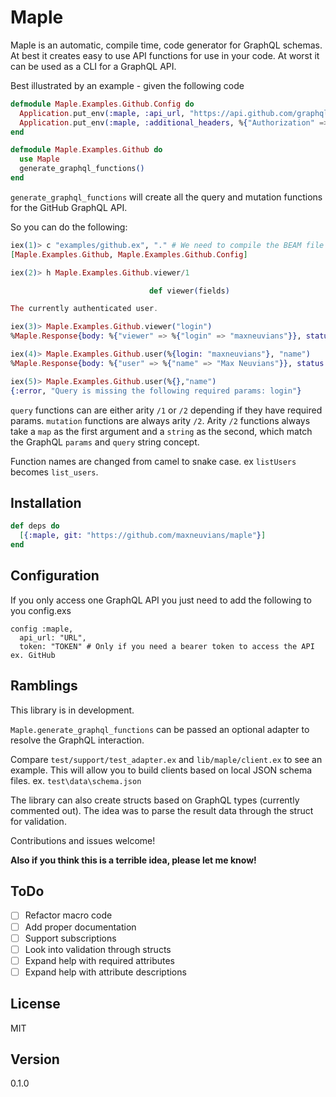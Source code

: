 # Maple

Maple is an automatic, compile time, code generator for GraphQL schemas. At best it creates easy to use
API functions for use in your code. At worst it can be used as a CLI for a GraphQL API.

Best illustrated by an example - given the following code

```elixir
defmodule Maple.Examples.Github.Config do
  Application.put_env(:maple, :api_url, "https://api.github.com/graphql")
  Application.put_env(:maple, :additional_headers, %{"Authorization" => "Bearer TOKEN"})
end

defmodule Maple.Examples.Github do
  use Maple
  generate_graphql_functions()
end
```

`generate_graphql_functions` will create all the query and mutation functions for the GitHub GraphQL API.

So you can do the following:

```elixir
iex(1)> c "examples/github.ex", "." # We need to compile the BEAM file to access the documentation
[Maple.Examples.Github, Maple.Examples.Github.Config]

iex(2)> h Maple.Examples.Github.viewer/1

                               def viewer(fields)

The currently authenticated user.

iex(3)> Maple.Examples.Github.viewer("login")
%Maple.Response{body: %{"viewer" => %{"login" => "maxneuvians"}}, status: 200}

iex(4)> Maple.Examples.Github.user(%{login: "maxneuvians"}, "name")
%Maple.Response{body: %{"user" => %{"name" => "Max Neuvians"}}, status: 200}

iex(5)> Maple.Examples.Github.user(%{},"name")
{:error, "Query is missing the following required params: login"}
```

`query` functions can are either arity `/1` or `/2` depending if they have required params. `mutation` functions
are always arity `/2`. Arity `/2` functions always take a `map` as the first argument and a `string` as the second,
which match the GraphQL `params` and `query` string concept.

Function names are changed from camel to snake case. ex `listUsers` becomes `list_users`.

## Installation

```elixir
def deps do
  [{:maple, git: "https://github.com/maxneuvians/maple"}]
end
```

## Configuration

If you only access one GraphQL API you just need to add the following to you config.exs

```
config :maple,
  api_url: "URL",
  token: "TOKEN" # Only if you need a bearer token to access the API ex. GitHub
```



## Ramblings

This library is in development.

`Maple.generate_graphql_functions` can be passed an optional adapter to resolve the GraphQL interaction.

Compare `test/support/test_adapter.ex` and `lib/maple/client.ex` to see an example. This will allow you to build clients based
on local JSON schema files. ex. `test\data\schema.json`

The library can also create structs based on GraphQL types (currently commented out). The idea was to parse the result data
through the struct for validation.

Contributions and issues welcome!

__Also if you think this is a terrible idea, please let me know!__

## ToDo

- [ ] Refactor macro code
- [ ] Add proper documentation
- [ ] Support subscriptions
- [ ] Look into validation through structs
- [ ] Expand help with required attributes
- [ ] Expand help with attribute descriptions

## License
MIT

## Version
0.1.0
